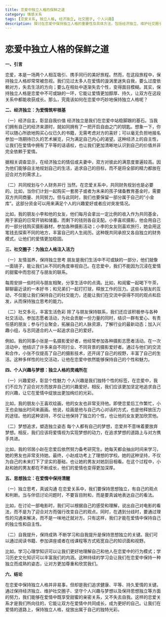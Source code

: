 ```yaml
---
title: 恋爱中独立人格的保鲜之道
category: 情感关系
tags: [恋爱关系, 独立人格, 经济独立, 社交圈子, 个人兴趣]
description: 探讨在恋爱中保持独立人格的重要性及具体方法，包括经济独立、维护社交圈子、坚守个人兴趣与梦想以及保持思想独立等方面，以实现健康、平等、持久的爱情关系。
---
```


# 恋爱中独立人格的保鲜之道

**一、引言**

恋爱，本是一场两个人相互吸引、携手同行的美好旅程。然而，在这段旅程中，保持独立人格却常常被忽视。我们见过太多人在爱情的漩涡里迷失自我，要么过度依赖对方，失去生活的方向；要么在相处中逐渐失去个性，变得面目模糊。其实，保持独立人格是恋爱中不可或缺的一环，它能让爱情更加醇厚、持久，让双方在这段关系中都能收获成长。那么，究竟该如何在恋爱中巧妙地保持独立人格呢？

**二、经济独立：为爱情筑牢根基**

（一）经济自主，彰显自我价值
经济独立是我们在恋爱中站稳脚跟的基石。当我们拥有自己的经济来源时，就如同拥有了一把开启自由之门的钥匙。想象一下，你可以随心所欲地购买心仪已久的书籍，无需考虑对方的喜好；可以毫无负担地报名参加一场期待已久的艺术展览，只为满足自己内心的渴望。这种经济上的自主性，让我们在爱情中拥有了平等的话语权，也让我们更加清晰地认识到自己的价值并非完全依赖于爱情。

据相关调查显示，在经济独立的情侣或夫妻中，双方对彼此的满意度普遍较高。因为他们能够自主地规划自己的生活，追求自己的目标，而不是将全部的精力都放在迎合对方的需求上。

（二）共同规划与个人财务并行
当然，在恋爱关系中，共同财务规划也是必要的。比如，当你们计划一起购买一套房子或者为未来的孩子储备教育基金时，需要双方共同商量、共同努力。但与此同时，我们也要保留一部分属于自己的“小金库”。这部分资金可以用来满足个人的兴趣爱好或者应对突发情况。

比如，我的朋友小李和他的女友，他们每月会拿出一定比例的收入作为共同基金，用于家庭的日常开销和储蓄。而剩下的钱则各自支配。小李喜欢摄影，他会用自己的一部分钱购买摄影器材，参加各种摄影活动；小李的女友则喜欢旅行，她会用这笔钱去探索不同的地方，丰富自己的人生阅历。这种既共同承担又各自独立的财务模式，让他们的爱情更加稳固。

**三、社交圈子：为独立人格注入活力**

（一）友情滋养，保持独立思考
朋友是我们生活中不可或缺的一部分，他们就像一面镜子，能让我们从不同的角度审视自己。在恋爱中，我们不能因为沉浸在爱情的甜蜜中而忽视了与朋友的联系。

每周安排一些时间与朋友相聚，分享生活中的点滴。比如，和闺蜜一起喝下午茶，聊聊最近读的一本好书；和兄弟们一起打打球，释放工作的压力。这些与朋友的互动，不仅能让我们保持自己的社交能力，还能让我们在交流中获得不同的观点和启发，从而保持独立思考的能力。

（二）社交多元，丰富生活色彩
除了与朋友保持联系，我们还应该积极参与各种社交活动。参加志愿者活动，为社会贡献一份力量的同时，结识一群有爱心、有责任感的朋友；参与行业聚会，拓展自己的人脉资源，了解行业的最新动态；加入兴趣小组，与志同道合的人一起追求自己的爱好。

例如，我的同事小张是一名摄影爱好者，他经常参加各种摄影志愿者活动。在一次活动中，他结识了许多来自不同行业、不同背景的摄影爱好者。通过与他们的交流和合作，小张不仅提高了自己的摄影技术，还开阔了自己的视野，丰富了自己的生活。这种多样性的社交活动，让他在恋爱中依然能够保持自己的个性和魅力。

**四、个人兴趣与梦想：独立人格的灵魂所在**

（一）兴趣爱好，彰显个性魅力
个人兴趣是我们独特个性的标签，在恋爱中，我们不应为了迎合对方而放弃自己的兴趣爱好。相反，我们应该更加坚定地追求自己的兴趣，让它在爱情中绽放出更加绚烂的光彩。

比如，我的朋友小王喜欢绘画，他的女友也非常支持他。即使恋爱后工作繁忙，小王也会抽出时间来画画。他说，绘画是他与自己内心对话的方式，也是他释放压力的途径。他的这种坚持，不仅让他保持了独立的个性，也让他的女友更加欣赏他。

（二）梦想追求，塑造独立姿态
每个人都有自己的梦想，恋爱并不意味着要放弃梦想。相反，我们应该将爱情视为实现梦想的动力，在追求梦想的道路上与对方携手共进。

比如，我的邻居小赵在恋爱后依然努力备考研究生。她每天都会抽出时间来学习，她的男友也非常支持她。最终，小赵成功考上了理想的学校。她的这种坚持，不仅为自己的未来打下了坚实的基础，也让她的男友对她刮目相看。在这个过程中，小赵和她的男友都在不断成长，他们的爱情也变得更加深厚。

**五、思想独立：在爱情中保持清醒**

（一）独立思考，真诚沟通
在恋爱关系中，我们要保持思想独立，有自己的观点和判断。当与伴侣讨论问题时，不要盲目附和，而是要真诚地表达自己的看法。

比如，在讨论一部电影时，我们可以根据自己的感受和理解，说出自己对电影的看法，而不是为了迎合对方而强行改变自己的观点。同时，在遇到分歧时，要通过理性的沟通来解决，而不是一味地迁就对方。只有这样，我们才能在爱情中保持自己的独立性和自主性。

（二）自我提升，保持成熟
不断学习和自我提升是保持思想独立的关键。我们可以通过阅读书籍、参加讲座或者在线课程等方式拓宽自己的知识面和视野。

比如，学习心理学知识可以让我们更好地理解自己和他人在恋爱中的行为模式；学习历史文化知识可以丰富我们的内涵。这种持续的学习会让我们在恋爱中保持一种独立而成熟的姿态，让对方更加尊重和欣赏我们。

**六、结论**

在恋爱中保持独立人格并非易事，但却是我们追求健康、平等、持久爱情的关键。通过保持经济独立、维护社交圈子、坚守个人兴趣与梦想以及保持思想独立等方面的努力，我们能够在爱情中既享受甜蜜的亲密关系，又不失去自我。这样的恋爱关系才是我们所向往的，它能让双方在爱情中共同成长，成为更好的自己。让我们在爱情的道路上，保持独立人格，绽放出属于自己的独特光彩。